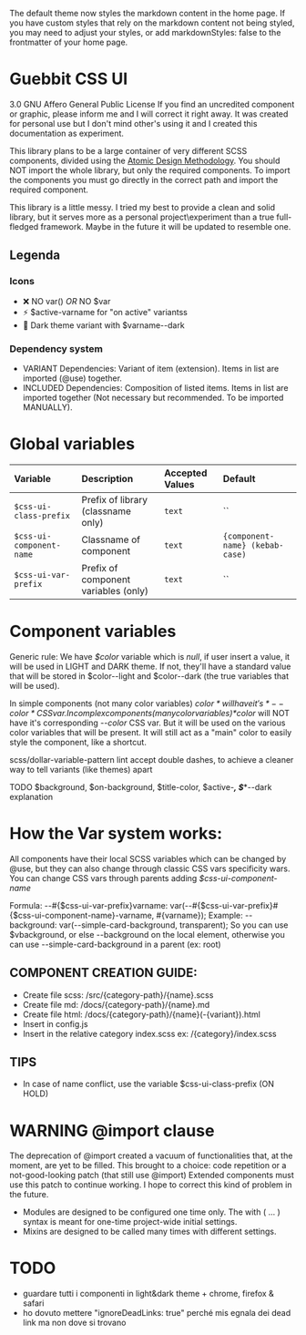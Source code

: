 The default theme now styles the markdown content in the home page. 
If you have custom styles that rely on the markdown content not being styled, 
you may need to adjust your styles, or add markdownStyles: false to the frontmatter of your home page.






# Guebbit CSS UI

3.0 GNU Affero General Public License
If you find an uncredited component or graphic, please inform me and I will correct it right away.
It was created for personal use but I don't mind other's using it and I created this documentation as experiment.

This library plans to be a large container of very different SCSS components,
divided using the [Atomic Design Methodology](https://bradfrost.com/blog/post/atomic-web-design/).
You should NOT import the whole library, but only the required components.
To import the components you must go directly in the correct path and import the required component.

This library is a little messy. I tried my best to provide a clean and solid library, but it serves more as a personal project\experiment than a true full-fledged framework.
Maybe in the future it will be updated to resemble one.


## Legenda

### Icons
- :x: NO var() *OR* NO $var
- :zap: $active-varname for "on active" variantss
- :first_quarter_moon_with_face: Dark theme variant with $varname--dark

### Dependency system
- VARIANT Dependencies:  Variant of item (extension). Items in list are imported (@use) together.
- INCLUDED Dependencies:  Composition of listed items. Items in list are imported together (Not necessary but recommended. To be imported MANUALLY).

# Global variables

| Variable                      | Description                           | Accepted Values | Default                         |
|:------------------------------|:--------------------------------------|:----------------|:--------------------------------|
| `$css-ui-class-prefix`        | Prefix of library (classname only)    | `text`          | ``                              |
| `$css-ui-component-name`      | Classname of component                | `text`          | `{component-name} (kebab-case)` |
| `$css-ui-var-prefix`          | Prefix of component variables (only)  | `text`          | ``                              |







# Component variables

Generic rule:
We have *$color* variable which is *null*, if user insert a value, it will be used in LIGHT and DARK theme.
If not, they'll have a standard value that will be stored in $color--light and $color--dark (the true variables that will be used).

In simple components (not many color variables) *$color* will have it's *--color* CSS var.
In complex components (many color variables) *$color* will NOT have it's corresponding *--color* CSS var. But it will be used on the various
color variables that will be present. It will still act as a "main" color to easily style the component, like a shortcut.

scss/dollar-variable-pattern lint accept double dashes, to achieve a cleaner way to tell variants (like themes) apart

TODO $background, $on-background, $title-color, $active-***, $****--dark explanation





# How the Var system works:
All components have their local SCSS variables which can be changed by @use, but they can also change through classic CSS vars specificity wars.
You can change CSS vars through parents adding *$css-ui-component-name*

Formula: --#{$css-ui-var-prefix}varname: var(--#{$css-ui-var-prefix}#{$css-ui-component-name}-varname, #{varname});
Example: --background: var(--simple-card-background, transparent);
So you can use $vbackground, or else --background on the local element, otherwise you can use --simple-card-background in a parent (ex: root)

## COMPONENT CREATION GUIDE:
- Create file scss: /src/{category-path}/{name}.scss
- Create file md: /docs/{category-path}/{name}.md
- Create file html: /docs/{category-path}/{name}(-{variant}).html
- Insert in config.js
- Insert in the relative category index.scss ex: /{category}/index.scss

## TIPS
- In case of name conflict, use the variable $css-ui-class-prefix (ON HOLD)




# WARNING @import clause
The deprecation of @import created a vacuum of functionalities that, at the moment, are yet to be filled.
This brought to a choice: code repetition or a not-good-looking patch (that still use @import)
Extended components must use this patch to continue working. I hope to correct this kind of problem in the future.
- Modules are designed to be configured one time only. The with ( ... ) syntax is meant for one-time project-wide initial settings.
- Mixins are designed to be called many times with different settings.



# TODO
- guardare tutti i componenti in light&dark theme + chrome, firefox & safari 
- ho dovuto mettere "ignoreDeadLinks: true" perché mis egnala dei dead link ma non dove si trovano
